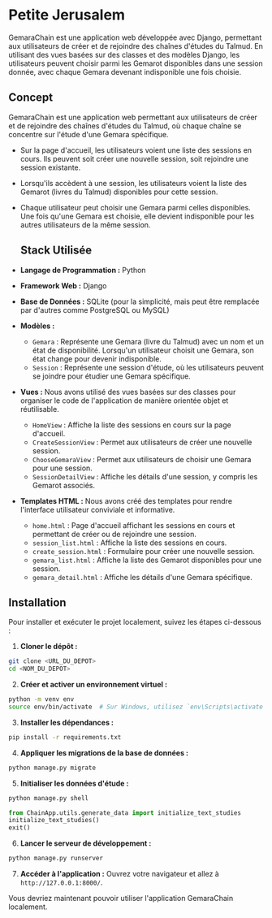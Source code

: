 # Petite Jerusalem
    
  GemaraChain est une application web développée avec Django, permettant aux utilisateurs de créer et de rejoindre des chaînes d'études du Talmud. En utilisant des vues basées sur des classes et des modèles Django, les utilisateurs peuvent choisir parmi les Gemarot disponibles dans une session donnée, avec chaque Gemara devenant indisponible une fois choisie.
  
  ## Concept
  
  GemaraChain est une application web permettant aux utilisateurs de créer et de rejoindre des chaînes d'études du Talmud, où chaque chaîne se concentre sur l'étude d'une Gemara spécifique.
  
- Sur la page d'accueil, les utilisateurs voient une liste des sessions en cours. Ils peuvent soit créer une nouvelle session, soit rejoindre une session existante.
- Lorsqu'ils accèdent à une session, les utilisateurs voient la liste des Gemarot (livres du Talmud) disponibles pour cette session.
- Chaque utilisateur peut choisir une Gemara parmi celles disponibles. Une fois qu'une Gemara est choisie, elle devient indisponible pour les autres utilisateurs de la même session.
  
  ## Stack Utilisée
  
- **Langage de Programmation :** Python
- **Framework Web :** Django
- **Base de Données :** SQLite (pour la simplicité, mais peut être remplacée par d'autres comme PostgreSQL ou MySQL)
- **Modèles :**
    - `Gemara` : Représente une Gemara (livre du Talmud) avec un nom et un état de disponibilité. Lorsqu'un utilisateur choisit une Gemara, son état change pour devenir indisponible.
    - `Session` : Représente une session d'étude, où les utilisateurs peuvent se joindre pour étudier une Gemara spécifique.
- **Vues :** Nous avons utilisé des vues basées sur des classes pour organiser le code de l'application de manière orientée objet et réutilisable.
    - `HomeView` : Affiche la liste des sessions en cours sur la page d'accueil.
    - `CreateSessionView` : Permet aux utilisateurs de créer une nouvelle session.
    - `ChooseGemaraView` : Permet aux utilisateurs de choisir une Gemara pour une session.
    - `SessionDetailView` : Affiche les détails d'une session, y compris les Gemarot associés.
- **Templates HTML :** Nous avons créé des templates pour rendre l'interface utilisateur conviviale et informative.
    - `home.html` : Page d'accueil affichant les sessions en cours et permettant de créer ou de rejoindre une session.
    - `session_list.html` : Affiche la liste des sessions en cours.
    - `create_session.html` : Formulaire pour créer une nouvelle session.
    - `gemara_list.html` : Affiche la liste des Gemarot disponibles pour une session.
    - `gemara_detail.html` : Affiche les détails d'une Gemara spécifique.
  
## Installation

Pour installer et exécuter le projet localement, suivez les étapes ci-dessous :

1. **Cloner le dépôt :**
  ```bash
  git clone <URL_DU_DEPOT>
  cd <NOM_DU_DEPOT>
  ```

2. **Créer et activer un environnement virtuel :**
  ```bash
  python -m venv env
  source env/bin/activate  # Sur Windows, utilisez `env\Scripts\activate`
  ```

3. **Installer les dépendances :**
  ```bash
  pip install -r requirements.txt
  ```

4. **Appliquer les migrations de la base de données :**
  ```bash
  python manage.py migrate
  ```

5. **Initialiser les données d'étude :**
  ```bash
  python manage.py shell
  ```

  ```python
  from ChainApp.utils.generate_data import initialize_text_studies
  initialize_text_studies()
  exit()
  ```

6. **Lancer le serveur de développement :**
  ```bash
  python manage.py runserver
  ```

7. **Accéder à l'application :**
  Ouvrez votre navigateur et allez à `http://127.0.0.1:8000/`.

  Vous devriez maintenant pouvoir utiliser l'application GemaraChain localement.